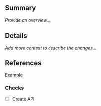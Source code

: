 ## Summary
_Provide an overview..._

## Details
_Add more context to describe the changes..._

## References
[Example](www.google.at)

### Checks
- [ ] Create API

